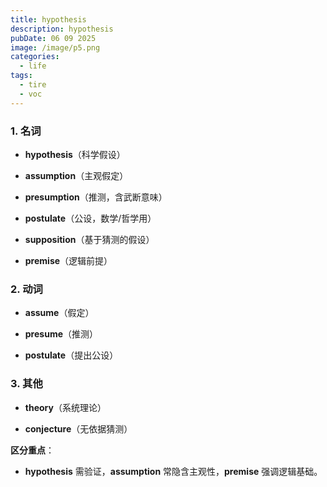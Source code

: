 ```yaml
---
title: hypothesis
description: hypothesis
pubDate: 06 09 2025
image: /image/p5.png
categories:
  - life
tags:
  - tire
  - voc
---
```


### **1. 名词**

- **hypothesis**（科学假设）
    
- **assumption**（主观假定）
    
- **presumption**（推测，含武断意味）
    
- **postulate**（公设，数学/哲学用）
    
- **supposition**（基于猜测的假设）
    
- **premise**（逻辑前提）
    

### **2. 动词**

- **assume**（假定）
    
- **presume**（推测）
    
- **postulate**（提出公设）
    

### **3. 其他**

- **theory**（系统理论）
    
- **conjecture**（无依据猜测）
    

**区分重点**：

- **hypothesis** 需验证，**assumption** 常隐含主观性，**premise** 强调逻辑基础。
